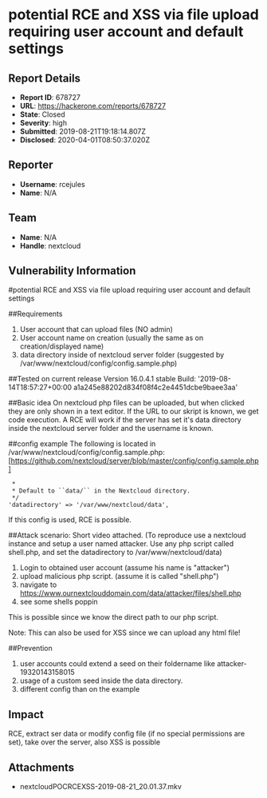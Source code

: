 # potential RCE and XSS via file upload requiring user account and default settings

## Report Details
- **Report ID**: 678727
- **URL**: https://hackerone.com/reports/678727
- **State**: Closed
- **Severity**: high
- **Submitted**: 2019-08-21T19:18:14.807Z
- **Disclosed**: 2020-04-01T08:50:37.020Z

## Reporter
- **Username**: rcejules
- **Name**: N/A

## Team
- **Name**: N/A
- **Handle**: nextcloud

## Vulnerability Information
#potential RCE and XSS via file upload requiring user account and default settings

##Requirements
1. User account that can upload files (NO admin)
2. User account name on creation (usually the same as on creation/displayed name)
3. data directory inside of nextcloud server folder (suggested by /var/www/nextcloud/config/config.sample.php)

##Tested on
current release
Version 16.0.4.1
stable
Build: '2019-08-14T18:57:27+00:00 a1a245e88202d834f08f4c2e4451dcbe9baee3aa'

##Basic idea
On nextcloud php files can be uploaded, but when clicked they are only shown in a text editor. If the URL to our skript is known, we get code execution. 
A RCE will work if the server has set it's data directory inside the nextcloud server folder and the username is known. 

##config example
The following is located in /var/www/nextcloud/config/config.sample.php:
[https://github.com/nextcloud/server/blob/master/config/config.sample.php]
~~~~
 *
 * Default to ``data/`` in the Nextcloud directory.
 */
'datadirectory' => '/var/www/nextcloud/data',
~~~~
If this config is used, RCE is possible.

##Attack scenario: 
Short video attached.
(To reproduce use a nextcloud instance and setup a user named attacker. Use any php script called shell.php, and set the datadirectory to /var/www/nextcloud/data)

1. Login to obtained user account (assume his name is "attacker")
2. upload malicious php script. (assume it is called "shell.php")
3. navigate to https://www.ournextclouddomain.com/data/attacker/files/shell.php
4. see some shells poppin

This is possible since we know the direct path to our php script.

Note: This can also be used for XSS since we can upload any html file!

##Prevention
1. user accounts could extend a seed on their foldername like attacker-19320143158015
2. usage of a custom seed inside the data directory.
3. different config than on the example

## Impact

RCE, extract ser data or modify config file (if no special permissions are set), take over the server, also XSS is possible

## Attachments
- nextcloudPOCRCEXSS-2019-08-21_20.01.37.mkv
